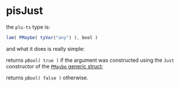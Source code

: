 # pisJust

the `plu-ts` type is:
```ts
lam( PMaybe( tyVar("any") ), bool )
```

and what it does is really simple:

returns `pBool( true )` if the argument was constructed using the `Just` constructor of the [`PMaybe` generic struct](./index.md);

returns `pBool( false )` otherwise.